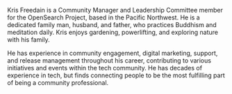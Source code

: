 Kris Freedain is a Community Manager and Leadership Committee member for the OpenSearch Project, based in the Pacific Northwest. He is a dedicated family man, husband, and father, who practices Buddhism and meditation daily. Kris enjoys gardening, powerlifting, and exploring nature with his family. 

He has experience in community engagement, digital marketing, support, and release management throughout his career, contributing to various initiatives and events within the tech community. He has decades of experience in tech, but finds connecting people to be the most fulfilling part of being a community professional.
